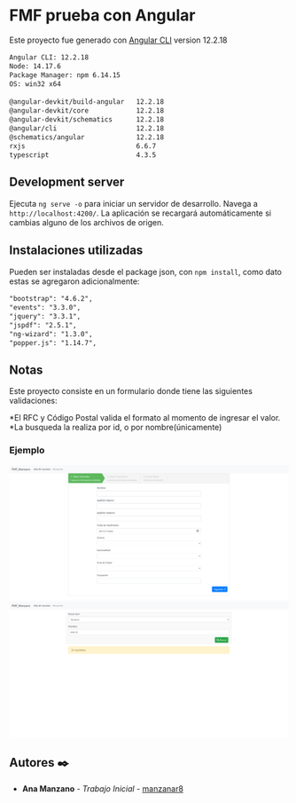 # FMF prueba con Angular


Este proyecto fue generado con [Angular CLI](https://github.com/angular/angular-cli) version 12.2.18

    Angular CLI: 12.2.18
    Node: 14.17.6
    Package Manager: npm 6.14.15
    OS: win32 x64

    @angular-devkit/build-angular   12.2.18
    @angular-devkit/core            12.2.18
    @angular-devkit/schematics      12.2.18
    @angular/cli                    12.2.18
    @schematics/angular             12.2.18
    rxjs                            6.6.7
    typescript                      4.3.5




## Development server

Ejecuta `ng serve -o` para iniciar un servidor de desarrollo. Navega a `http://localhost:4200/`. La aplicación se recargará automáticamente si cambias alguno de los archivos de origen.



## Instalaciones utilizadas

Pueden ser instaladas desde el package json, con `npm install`, como dato estas se agregaron adicionalmente:
    
    "bootstrap": "4.6.2",
    "events": "3.3.0",
    "jquery": "3.3.1",
    "jspdf": "2.5.1",
    "ng-wizard": "1.3.0",
    "popper.js": "1.14.7",



## Notas

Este proyecto consiste en un formulario donde tiene las siguientes validaciones:

*El RFC y Código Postal valida el formato al momento de ingresar el valor.
*La busqueda la realiza por id, o por nombre(únicamente)


### Ejemplo

![alt tag](https://github.com/manzanar8/Angular/blob/main/pruebaFMF/fmfAngular/imgHome.png?raw=true) 
![alt tag](https://github.com/manzanar8/Angular/blob/main/pruebaFMF/fmfAngular/imgBusqueda.png?raw=true) 


## Autores ✒️

* **Ana Manzano** - *Trabajo Inicial* - [manzanar8](https://github.com/manzanar8)